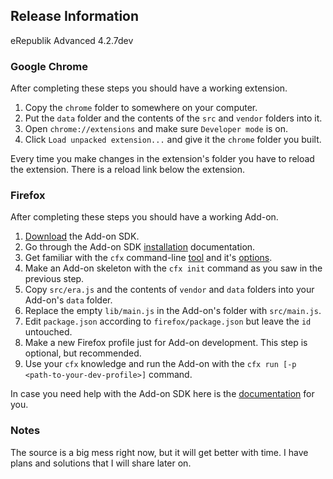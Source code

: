 ## Release Information
eRepublik Advanced 4.2.7dev

### Google Chrome
After completing these steps you should have a working extension.

1.  Copy the `chrome` folder to somewhere on your computer.
2.  Put the `data` folder and the contents of the `src` and `vendor` folders into it.
3.  Open `chrome://extensions` and make sure `Developer mode` is on.
4.  Click `Load unpacked extension...` and give it the `chrome` folder you built.

Every time you make changes in the extension's folder you have to reload the extension. There is a reload link below the extension.

### Firefox
After completing these steps you should have a working Add-on.

1.  [Download](https://ftp.mozilla.org/pub/mozilla.org/labs/jetpack/jetpack-sdk-latest.zip) the Add-on SDK.
2.  Go through the Add-on SDK [installation](https://addons.mozilla.org/en-US/developers/docs/sdk/latest/dev-guide/tutorials/installation.html) documentation.
3.  Get familiar with the `cfx` command-line [tool](https://addons.mozilla.org/en-US/developers/docs/sdk/latest/dev-guide/tutorials/getting-started-with-cfx.html) and it's [options](https://addons.mozilla.org/en-US/developers/docs/sdk/latest/dev-guide/cfx-tool.html).
4.  Make an Add-on skeleton with the `cfx init` command as you saw in the previous step.
5.  Copy `src/era.js` and the contents of `vendor` and `data` folders into your Add-on's `data` folder.
6.  Replace the empty `lib/main.js` in the Add-on's folder with `src/main.js`.
7.  Edit `package.json` according to `firefox/package.json` but leave the `id` untouched.
8.  Make a new Firefox profile just for Add-on development. This step is optional, but recommended.
9.  Use your `cfx` knowledge and run the Add-on with the `cfx run [-p <path-to-your-dev-profile>]` command.

In case you need help with the Add-on SDK here is the [documentation](https://addons.mozilla.org/en-US/developers/docs/sdk/latest/) for you.

### Notes
The source is a big mess right now, but it will get better with time. I have plans and solutions that I will share later on.
